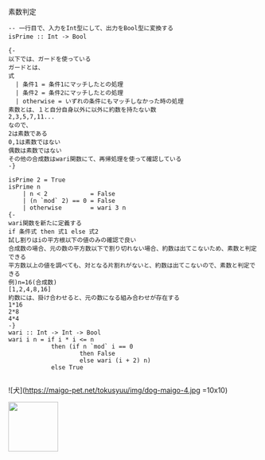 素数判定

```
-- 一行目で、入力をInt型にして、出力をBool型に変換する
isPrime :: Int -> Bool　

{-
以下では、ガードを使っている
ガードとは、
式
  | 条件1 = 条件1にマッチしたとの処理
  | 条件2 = 条件2にマッチしたとの処理
  | otherwise = いずれの条件にもマッチしなかった時の処理
素数とは、１と自分自身以外に以外に約数を持たない数
2,3,5,7,11...
なので、
2は素数である
0,1は素数ではない
偶数は素数ではない
その他の合成数はwari関数にて、再帰処理を使って確認している
-}

isPrime 2 = True
isPrime n
    | n < 2            = False
    | (n `mod` 2) == 0 = False
    | otherwise        = wari 3 n
{-
wari関数を新たに定義する
if 条件式 then 式1 else 式2
試し割りはiの平方根以下の値のみの確認で良い
合成数の場合、元の数の平方数以下で割り切れない場合、約数は出てこないため、素数と判定できる
平方数以上の値を調べても、対となる片割れがないと、約数は出てこないので、素数と判定できる
例)n=16(合成数)
[1,2,4,8,16]
約数には、掛け合わせると、元の数になる組み合わせが存在する
1*16
2*8
4*4
-}
wari :: Int -> Int -> Bool
wari i n = if i * i <= n
            then (if n `mod` i == 0
                    then False
                    else wari (i + 2) n)
            else True
            
```


![犬](https://maigo-pet.net/tokusyuu/img/dog-maigo-4.jpg =10x10)


<img src="https://maigo-pet.net/tokusyuu/img/dog-maigo-4.jpg" width="100px" height="100px">
